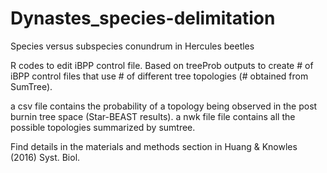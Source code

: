# Dynastes_species-delimitation
Species versus subspecies conundrum in Hercules beetles

R codes to edit iBPP control file.
Based on treeProb outputs to create # of iBPP control files that use # of different tree topologies (# obtained from SumTree).

a csv file contains the probability of a topology being observed in the post burnin tree space (Star-BEAST results).
a nwk file file contains all the possible topologies summarized by sumtree.

Find details in the materials and methods section in Huang & Knowles (2016) Syst. Biol.
